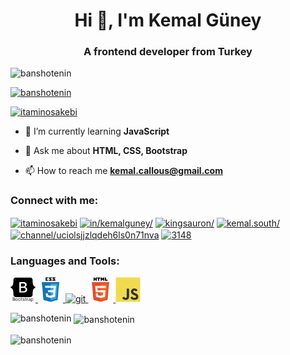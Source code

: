 <h1 align="center">Hi 👋, I'm Kemal Güney</h1>
<h3 align="center">A frontend developer from Turkey</h3>

<p align="left"> <img src="https://komarev.com/ghpvc/?username=banshotenin&label=Profile%20views&color=0e75b6&style=flat" alt="banshotenin" /> </p>

<p align="left"> <a href="https://github.com/ryo-ma/github-profile-trophy"><img src="https://github-profile-trophy.vercel.app/?username=banshotenin" alt="banshotenin" /></a> </p>

<p align="left"> <a href="https://twitter.com/itaminosakebi" target="blank"><img src="https://img.shields.io/twitter/follow/itaminosakebi?logo=twitter&style=for-the-badge" alt="itaminosakebi" /></a> </p>

- 🌱 I’m currently learning **JavaScript**

- 💬 Ask me about **HTML, CSS, Bootstrap**

- 📫 How to reach me **kemal.callous@gmail.com**

<h3 align="left">Connect with me:</h3>
<p align="left">
<a href="https://twitter.com/itaminosakebi" target="blank"><img align="center" src="https://raw.githubusercontent.com/rahuldkjain/github-profile-readme-generator/master/src/images/icons/Social/twitter.svg" alt="itaminosakebi" height="30" width="40" /></a>
<a href="https://linkedin.com/in/in/kemalguney/" target="blank"><img align="center" src="https://raw.githubusercontent.com/rahuldkjain/github-profile-readme-generator/master/src/images/icons/Social/linked-in-alt.svg" alt="in/kemalguney/" height="30" width="40" /></a>
<a href="https://fb.com/kingsauron/" target="blank"><img align="center" src="https://raw.githubusercontent.com/rahuldkjain/github-profile-readme-generator/master/src/images/icons/Social/facebook.svg" alt="kingsauron/" height="30" width="40" /></a>
<a href="https://instagram.com/kemal.south/" target="blank"><img align="center" src="https://raw.githubusercontent.com/rahuldkjain/github-profile-readme-generator/master/src/images/icons/Social/instagram.svg" alt="kemal.south/" height="30" width="40" /></a>
<a href="https://www.youtube.com/c/channel/uciolsjjzlqdeh6ls0n71nva" target="blank"><img align="center" src="https://raw.githubusercontent.com/rahuldkjain/github-profile-readme-generator/master/src/images/icons/Social/youtube.svg" alt="channel/uciolsjjzlqdeh6ls0n71nva" height="30" width="40" /></a>
<a href="https://discord.gg/3148" target="blank"><img align="center" src="https://raw.githubusercontent.com/rahuldkjain/github-profile-readme-generator/master/src/images/icons/Social/discord.svg" alt="3148" height="30" width="40" /></a>
</p>

<h3 align="left">Languages and Tools:</h3>
<p align="left"> <a href="https://getbootstrap.com" target="_blank" rel="noreferrer"> <img src="https://raw.githubusercontent.com/devicons/devicon/master/icons/bootstrap/bootstrap-plain-wordmark.svg" alt="bootstrap" width="40" height="40"/> </a> <a href="https://www.w3schools.com/css/" target="_blank" rel="noreferrer"> <img src="https://raw.githubusercontent.com/devicons/devicon/master/icons/css3/css3-original-wordmark.svg" alt="css3" width="40" height="40"/> </a> <a href="https://git-scm.com/" target="_blank" rel="noreferrer"> <img src="https://www.vectorlogo.zone/logos/git-scm/git-scm-icon.svg" alt="git" width="40" height="40"/> </a> <a href="https://www.w3.org/html/" target="_blank" rel="noreferrer"> <img src="https://raw.githubusercontent.com/devicons/devicon/master/icons/html5/html5-original-wordmark.svg" alt="html5" width="40" height="40"/> </a> <a href="https://developer.mozilla.org/en-US/docs/Web/JavaScript" target="_blank" rel="noreferrer"> <img src="https://raw.githubusercontent.com/devicons/devicon/master/icons/javascript/javascript-original.svg" alt="javascript" width="40" height="40"/> </a> </p>

<p><img align="left" src="https://github-readme-stats.vercel.app/api/top-langs?username=banshotenin&show_icons=true&locale=en&layout=compact" alt="banshotenin" /></p>

<p>&nbsp;<img align="center" src="https://github-readme-stats.vercel.app/api?username=banshotenin&show_icons=true&locale=en" alt="banshotenin" /></p>

<p><img align="center" src="https://github-readme-streak-stats.herokuapp.com/?user=banshotenin&" alt="banshotenin" /></p>
